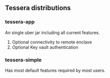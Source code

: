 ## Tessera distributions

### tessera-app
An single uber jar including all current features. 
1. Optional connectivity to remote enclave
3. Optional Key vault authentication

### tessera-simple
Has most default features required by most users. 
